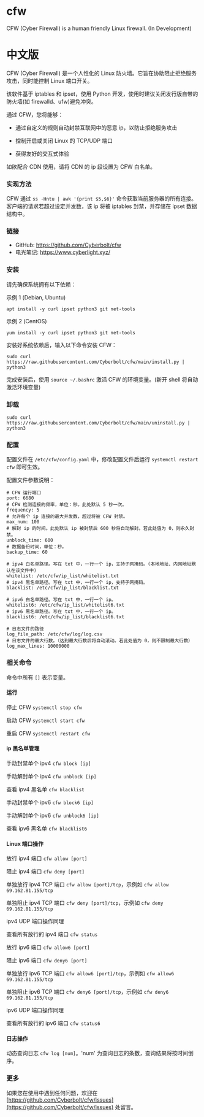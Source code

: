 # cfw

CFW (Cyber Firewall) is a human friendly Linux firewall. (In Development)

# 中文版

CFW (Cyber Firewall) 是一个人性化的 Linux 防火墙。它旨在协助阻止拒绝服务攻击，同时能控制 Linux 端口开关。

该软件基于 iptables 和 ipset，使用 Python 开发，使用时建议关闭发行版自带的防火墙(如 firewalld、ufw)避免冲突。

通过 CFW，您将能够：

- 通过自定义的规则自动封禁互联网中的恶意 ip，以防止拒绝服务攻击

- 控制开启或关闭 Linux 的 TCP/UDP 端口

- 获得友好的交互式体验

如欲配合 CDN 使用，请将 CDN 的 ip 段设置为 CFW 白名单。

### 实现方法

CFW 通过 `ss -Hntu | awk '{print $5,$6}'` 命令获取当前服务器的所有连接。客户端的请求若超过设定并发数，该 ip 将被 iptables 封禁，并存储在 ipset 数据结构中。

### 链接

- GitHub: https://github.com/Cyberbolt/cfw
- 电光笔记: https://www.cyberlight.xyz/

### 安装

请先确保系统拥有以下依赖：

示例 1 (Debian, Ubuntu)

```
apt install -y curl ipset python3 git net-tools
```

示例 2 (CentOS)

```
yum install -y curl ipset python3 git net-tools
```

安装好系统依赖后，输入以下命令安装 CFW：

```
sudo curl https://raw.githubusercontent.com/Cyberbolt/cfw/main/install.py | python3
```

完成安装后，使用 `source ~/.bashrc` 激活 CFW 的环境变量。(新开 shell 将自动激活环境变量)

### 卸载

```
sudo curl https://raw.githubusercontent.com/Cyberbolt/cfw/main/uninstall.py | python3
```

### 配置

配置文件在 `/etc/cfw/config.yaml` 中，修改配置文件后运行 `systemctl restart cfw` 即可生效。

配置文件参数说明：
```
# CFW 运行端口
port: 6680
# CFW 检测连接的频率，单位：秒。此处默认 5 秒一次。
frequency: 5
# 允许每个 ip 连接的最大并发数，超过将被 CFW 封禁。
max_num: 100
# 解封 ip 的时间。此处默认 ip 被封禁后 600 秒将自动解封。若此处值为 0，则永久封禁。
unblock_time: 600
# 数据备份时间，单位：秒。
backup_time: 60

# ipv4 白名单路径。写在 txt 中，一行一个 ip，支持子网掩码。(本地地址、内网地址默认在该文件中)
whitelist: /etc/cfw/ip_list/whitelist.txt
# ipv4 黑名单路径。写在 txt 中，一行一个 ip，支持子网掩码。
blacklist: /etc/cfw/ip_list/blacklist.txt

# ipv6 白名单路径。写在 txt 中，一行一个 ip。
whitelist6: /etc/cfw/ip_list/whitelist6.txt
# ipv6 黑名单路径。写在 txt 中，一行一个 ip。
blacklist6: /etc/cfw/ip_list/blacklist6.txt

# 日志文件的路径
log_file_path: /etc/cfw/log/log.csv
# 日志文件的最大行数。（达到最大行数后将自动滚动。若此处值为 0，则不限制最大行数）
log_max_lines: 10000000
```

### 相关命令

命令中所有 `[]` 表示变量。

#### 运行

停止 CFW `systemctl stop cfw`

启动 CFW `systemctl start cfw`

重启 CFW `systemctl restart cfw`

#### ip 黑名单管理

手动封禁单个 ipv4 `cfw block [ip]`

手动解封单个 ipv4 `cfw unblock [ip]`

查看 ipv4 黑名单 `cfw blacklist`

手动封禁单个 ipv6 `cfw block6 [ip]`

手动解封单个 ipv6 `cfw unblock6 [ip]`

查看 ipv6 黑名单 `cfw blacklist6`

#### Linux 端口操作

放行 ipv4 端口 `cfw allow [port]`

阻止 ipv4 端口 `cfw deny [port]`

单独放行 ipv4 TCP 端口 `cfw allow [port]/tcp`，示例如 `cfw allow 69.162.81.155/tcp`

单独阻止 ipv4 TCP 端口 `cfw deny [port]/tcp`，示例如 `cfw deny 69.162.81.155/tcp`

ipv4 UDP 端口操作同理

查看所有放行的 ipv4 端口 `cfw status`

放行 ipv6 端口 `cfw allow6 [port]`

阻止 ipv6 端口 `cfw deny6 [port]`

单独放行 ipv6 TCP 端口 `cfw allow6 [port]/tcp`，示例如 `cfw allow6 69.162.81.155/tcp`

单独阻止 ipv6 TCP 端口 `cfw deny6 [port]/tcp`，示例如 `cfw deny6 69.162.81.155/tcp`

ipv6 UDP 端口操作同理

查看所有放行的 ipv6 端口 `cfw status6`

#### 日志操作

动态查询日志 `cfw log [num]`。'num' 为查询日志的条数，查询结果将按时间倒序。

### 更多

如果您在使用中遇到任何问题，欢迎在 [https://github.com/Cyberbolt/cfw/issues](https://github.com/Cyberbolt/cfw/issues) 处留言。